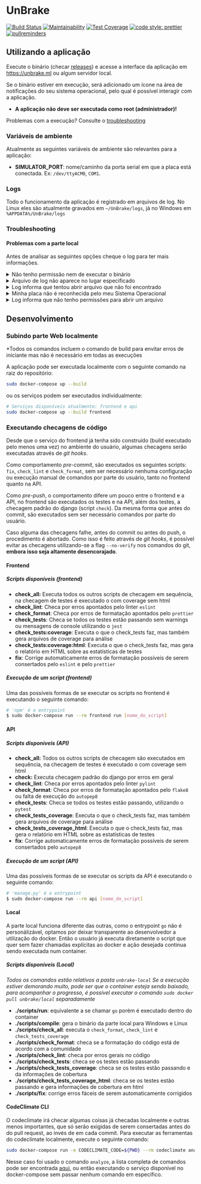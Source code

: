 # UnBrake

[![Build Status](https://travis-ci.com/fga-eps-mds/2019.1-unbrake.svg?branch=master)](https://travis-ci.com/fga-eps-mds/2019.1-unbrake)
[![Maintainability](https://api.codeclimate.com/v1/badges/f8957e6e7e0bdced21c9/maintainability)](https://codeclimate.com/github/fga-eps-mds/2019.1-unbrake/maintainability)
[![Test Coverage](https://api.codeclimate.com/v1/badges/f8957e6e7e0bdced21c9/test_coverage)](https://codeclimate.com/github/fga-eps-mds/2019.1-unbrake/test_coverage)
[![code style: prettier](https://img.shields.io/badge/code_style-prettier-ff69b4.svg?style=flat-square)](https://github.com/prettier/prettier)
[![pullreminders](https://pullreminders.com/badge.svg)](https://pullreminders.com?ref=badge)

## Utilizando a aplicação

Execute o binário
(checar [releases](https://github.com/fga-eps-mds/2019.1-unbrake/releases))
e acesse a interface da aplicação em https://unbrake.ml ou algum servidor local.

Se o binário estiver em execução, será adicionado um ícone na área de
notificações do seu sistema operacional, pelo qual
é possível interagir com a aplicação.

* **A aplicação não deve ser executada como root (administrador)!**

Problemas com a execução? Consulte o [troubleshooting](#troubleshooting)

### Variáveis de ambiente

Atualmente as seguintes variáveis de ambiente são relevantes para a aplicação:

* **SIMULATOR_PORT**: nome/caminho da porta serial em que a placa está conectada.
Ex: `/dev/ttyACM0`, `COM1`.

### Logs

Todo o funcionamento da aplicação é registrado em arquivos de log.
No Linux eles são atualmente gravados em `~/UnBrake/logs`,
já no Windows em `%APPDATA%/UnBrake/logs`

### Troubleshooting

#### Problemas com a parte local

Antes de analisar as seguintes opções cheque o log para ter mais informações.

<details>
  <summary> Não tenho permissão nem de executar o binário </summary>
  <br>

  **Solução (Linux):** Provavelmente o binário está sem permissão de execução.
  Comando:
  ``` sh
  chmod +x unbrake
  ```
</details>

<details>
  <summary> Arquivo de log não aparece no lugar especificado </summary>
  <br>

  **Solução (Linux):** Executar sem sudo
</details>

<details>
  <summary> Log informa que tentou abrir arquivo que não foi encontrado </summary>
  <br>

  **Solução (Linux):**
  Você especificou o arquivo certo que referencia a placa? Ex: `/dev/ttyACM0`
</details>

<details>
  <summary> Minha placa não é reconhecida pelo meu Sistema Operacional </summary>
  <br>

  **Solução:** Consulte [aqui](https://www.arduino.cc/en/Guide/HomePage)
</details>

<details>
  <summary> Log informa que não tenho permissões para abrir um arquivo </summary>
  <br>

  **Solução (Linux):**

  * Verifique a qual grupo o arquivo que representa sua placa pertence

  ``` sh
  $ ls -l /dev/ttyACM0
  crw-rw---- 1 root dialout 188, 0 5 apr 23.01 ttyACM0 # Saída
  ```
  Nesse exemplo o arquivo pertence ao grupo `dialout`
  _(No meu ambiente é `uucp` ao invés `dialout`)_

  * Adicione seu usuário ao grupo encontrado

  ``` sh
  # Trocar 'dialout' pelo grupo encontrado no comando anterior!
  sudo usermod -a $USER -G dialout
  ```

  * **Faça logout e login novamente no seu usuário para as alterações funionarem!!!**
  _(reiniciar também funciona)_

  _**OBS:** Esses passos não precisam ser executados sempre, apenas uma vez_

  Mais detalhes podem ser encontrados [aqui](https://www.arduino.cc/en/Guide/Linux)
</details>

## Desenvolvimento
### Subindo parte Web localmente

*Todos os comandos incluem o comando de build para envitar erros de iniciante
mas não é necessário em todas as execuções

A aplicação pode ser executada localmente com o seguinte comando na raiz do repositório:

``` bash
sudo docker-compose up --build
```

ou os serviços podem ser executados individualmente:

``` bash
# Serviços disponíveis atualmente: frontend e api
sudo docker-compose up --build frontend
```

### Executando checagens de código

Desde que o serviço do frontend já tenha sido construído
(build executado pelo menos uma vez) no ambiente do usuário, algumas checagens
serão executadas através de _git hooks_.

Como comportamento _pre-commit_, são executados os seguintes scripts: `fix`,
`check_lint` e `check_format`, sem ser necessário nenhuma configuração ou
execução manual de comandos por parte do usuário, tanto no frontend quanto na API.

Como _pre-push_, o comportamento difere um pouco entre o frontend e a API, no
frontend são executados os testes e na API, além dos testes, a checagem padrão
do django (script `check`). Da mesma forma que antes do commit, são executados
sem ser necessário comandos por parte do usuário.

Caso alguma das checagens falhe, antes do commit ou antes do push, o
procedimento é abortado. Como isso é feito através de _git hooks_, é possível
evitar as checagens utilizando-se a flag `--no-verify` nos comandos do git,
**embora isso seja altamente desencorajado**.

#### Frontend

##### Scripts disponíveis (frontend)

* **check_all:** Executa todos os outros scripts de checagem em sequência,
  na checagem de testes é executado o com coverage sem html
* **check_lint**: Checa por erros apontados pelo linter `eslint`
* **check_format**: Checa por erros de formatação apontados pelo `prettier`
* **check_tests**: Checa se todos os testes estão passando sem warnings ou
  mensagens de console utilizando o `jest`
* **check_tests:coverage**: Executa o que o check_tests faz, mas também
  gera arquivos de coverage para análise
* **check_tests:coverage:html**:  Executa o que o check_tests faz, mas gera
  o relatório em HTML sobre as estatísticas de testes
* **fix**: Corrige automaticamente erros de formatação possíveis de serem
  consertados pelo `eslint` e pelo `prettier`

##### Execução de um script (frontend)

Uma das possíveis formas de se executar os scripts no
frontend é executando o seguinte comando:

``` bash
# 'npm' é o entrypoint
$ sudo docker-compose run --rm frontend run [nome_do_script]
```

#### API

##### Scripts disponíveis (API)

* **check_all:** Todos os outros scripts de checagem são executados
  em sequência, na checagem de testes é executado o com coverage sem html
* **check:** Executa checagem padrão do django por erros em geral
* **check_lint**: Checa por erros apontados pelo linter `pylint`
* **check_format**: Checa por erros de formatação apontados pelo `flake8`
  ou falta de execução do `autopep8`
* **check_tests**: Checa se todos os testes estão passando, utilizando o `pytest`
* **check_tests_coverage**: Executa o que o check_tests faz, mas também gera
  arquivos de coverage para análise
* **check_tests_coverage_html**:  Executa o que o check_tests faz, mas gera o
  relatório em HTML sobre as estatísticas de testes
* **fix**: Corrige automaticamente erros de formatação possíveis de serem
  consertados pelo `autopep8`

##### Execução de um script (API)

Uma das possíveis formas de se executar os scripts da API
  é executando o seguinte comando:

``` bash
# 'manage.py' é o entrypoint
$ sudo docker-compose run --rm api [nome_do_script]
```

#### Local

A parte local funciona diferente das outras, como o entrypoint `go` não é
personálizável, optamos por deixar transparente ao desenvolvedor a
utilização do docker. Então o usuário já executa diretamente o script
que quer sem fazer chamadas explícitas ao docker e ação desejada
continua sendo executada num container.

##### Scripts disponíveis (Local)
_Todos os comandos estão relativos a pasta `unbrake-local`_
_Se a execução estiver demorando muito, pode ser que o container esteja sendo baixado,
para acompanhar o progresso, é possível executar o comando `sudo docker pull unbrake/local` separadamente_

* **./scripts/run**: equivalente a se chamar `go` porém é executado dentro do container
* **./scripts/compile**: gera o binário da parte local para Windows e Linux
* **./scripts/check_all**: executa o `check_format`, `check_lint` e `check_tests_coverage`
* **./scripts/check_format**: checa se a formatação do código está de acordo com a comunidade
* **./scripts/check_lint**: checa por erros gerais no código
* **./scripts/check_tests**: checa se os testes estão passando
* **./scripts/check_tests_coverage**: checa se os testes estão passando e da informações de cobertura
* **./scripts/check_tests_coverage_html**: checa se os testes estão passando e gera informações de cobertura em html
* **./scripts/fix**: corrige erros fáceis de serem automaticamente corrigidos


#### CodeClimate CLI

O codeclimate irá checar algumas coisas já checadas localmente e outras
menos importantes, que só serão exigidas de serem consertadas antes do
do pull request, ao invés de em cada commit.
Para executar as ferramentas do codeclimate localmente, execute o seguinte comando:

``` bash
sudo docker-compose run -e CODECLIMATE_CODE=${PWD} --rm codeclimate analyze
```

Nesse caso foi usado o comando `analyze`, a lista completa de comandos
pode ser encontrada [aqui](https://github.com/codeclimate/codeclimate#commands),
ou então executando o serviço disponível no docker-compose sem passar nenhum
comando em específico.

